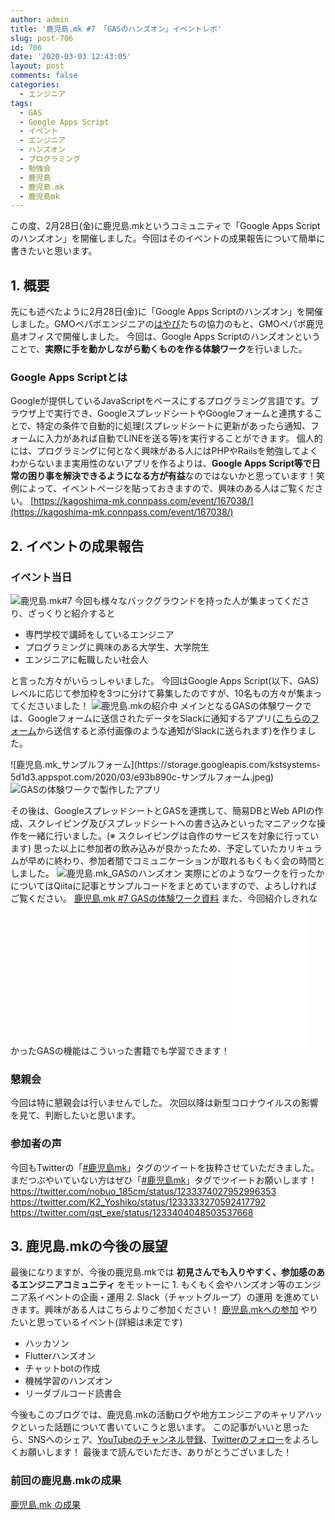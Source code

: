 ```yaml
---
author: admin
title: '鹿児島.mk #7 「GASのハンズオン」イベントレポ'
slug: post-706
id: 706
date: '2020-03-03 12:43:05'
layout: post
comments: false
categories:
  - エンジニア
tags:
  - GAS
  - Google Apps Script
  - イベント
  - エンジニア
  - ハンズオン
  - プログラミング
  - 勉強会
  - 鹿児島
  - 鹿児島.mk
  - 鹿児島mk
---
```


この度、2月28日(金)に<span class="pinkline">鹿児島.mk</span>というコミュニティで<span class="pinkline">「Google Apps Scriptのハンズオン」</span>を開催しました。今回はそのイベントの成果報告について簡単に書きたいと思います。

## 1\. 概要

先にも述べたように2月28日(金)に「Google Apps Scriptのハンズオン」を開催しました。GMOペパボエンジニアの[はやぴ](https://twitter.com/hayapi_ppb)たちの協力のもと、GMOペパボ鹿児島オフィスで開催しました。 今回は、<span class="pinkline">Google Apps Scriptのハンズオン</span>ということで、<span class="pinkline" style="font-weight: bold;">実際に手を動かしながら動くものを作る体験ワーク</span>を行いました。

### Google Apps Scriptとは

Googleが提供しているJavaScriptをベースにするプログラミング言語です。ブラウザ上で実行でき、GoogleスプレッドシートやGoogleフォームと連携することで、特定の条件で自動的に処理(スプレッドシートに更新があったら通知、フォームに入力があれば自動でLINEを送る等)を実行することができます。 個人的には、プログラミングに何となく興味がある人にはPHPやRailsを勉強してよくわからないまま実用性のないアプリを作るよりは、<span class="pinkline" style="font-weight: bold;">Google Apps Script等で日常の困り事を解決できるようになる方が有益</span>なのではないかと思っています！笑 例によって、イベントページを貼っておきますので、興味のある人はご覧ください。 [https://kagoshima-mk.connpass.com/event/167038/](https://kagoshima-mk.connpass.com/event/167038/)

## 2\. イベントの成果報告

### イベント当日

![鹿児島.mk#7](https://storage.googleapis.com/kstsystems-5d1d3.appspot.com/2020/03/33d841a1-img_20200228_182303-768x1024.jpg) 今回も様々なバックグラウンドを持った人が集まってくださり、ざっくりと紹介すると

<div class="background-filter">

*   専門学校で講師をしているエンジニア
*   プログラミングに興味のある大学生、大学院生
*   エンジニアに転職したい社会人

</div>

と言った方々がいらっしゃいました。 今回はGoogle Apps Script(以下、GAS)レベルに応じて参加枠を3つに分けて募集したのですが、10名もの方々が集まってくださいました！ ![鹿児島.mkの紹介中](https://storage.googleapis.com/kstsystems-5d1d3.appspot.com/2020/03/c8ef6e0c-ios-の画像-2-1024x768.jpg) メインとなるGASの体験ワークでは、Googleフォームに送信されたデータをSlackに通知するアプリ([こちらのフォーム](https://docs.google.com/forms/d/e/1FAIpQLSfsLiAnWa_NduCRw0TDykzRlX6oT14tnwFpAfYFZHGPfh54eQ/viewform)から送信すると添付画像のような通知がSlackに送られます)を作りました。

<div class="clearfix">

<div style="float: left">![鹿児島.mk_サンプルフォーム](https://storage.googleapis.com/kstsystems-5d1d3.appspot.com/2020/03/e93b890c-サンプルフォーム.jpeg)</div>

![GASの体験ワークで製作したアプリ](https://storage.googleapis.com/kstsystems-5d1d3.appspot.com/2020/03/b289ecdd-スクリーンショット-2020-03-03-12.13.33.jpg)</div>

その後は、GoogleスプレッドシートとGASを連携して、<span class="pinkline">簡易DBとWeb APIの作成</span>、<span class="pinkline">スクレイピング及びスプレッドシートへの書き込み</span>といったマニアックな操作を一緒に行いました。(※ スクレイピングは自作のサービスを対象に行っています) 思った以上に参加者の飲み込みが良かったため、予定していたカリキュラムが早めに終わり、参加者間でコミュニケーションが取れるもくもく会の時間としました。 ![鹿児島.mk_GASのハンズオン](https://storage.googleapis.com/kstsystems-5d1d3.appspot.com/2020/03/9583bad5-img_20200228_191939-1024x768.jpg) 実際にどのようなワークを行ったかについてはQiitaに記事とサンプルコードをまとめていますので、よろしければご覧ください。 [鹿児島.mk #7 GASの体験ワーク資料](https://qiita.com/qst_exe/private/23803316311b0ac477b1) また、今回紹介しきれなかったGASの機能はこういった書籍でも学習できます！ <iframe style="width: 120px; height: 240px;" src="//rcm-fe.amazon-adsystem.com/e/cm?lt1=_blank&amp;bc1=000000&amp;IS2=1&amp;bg1=FFFFFF&amp;fc1=000000&amp;lc1=0000FF&amp;t=ntask19-22&amp;language=ja_JP&amp;o=9&amp;p=8&amp;l=as4&amp;m=amazon&amp;f=ifr&amp;ref=as_ss_li_til&amp;asins=4798053767&amp;linkId=acac88a0d0e46a49747c0f551a46ca99" frameborder="0" marginwidth="0" marginheight="0" scrolling="no"></iframe> 

### 懇親会

今回は特に懇親会は行いませんでした。 次回以降は新型コロナウイルスの影響を見て、判断したいと思います。

### 参加者の声

今回もTwitterの「[#鹿児島mk](https://twitter.com/search?q=%23鹿児島mk)」タグのツイートを抜粋させていただきました。まだつぶやいていない方はぜひ「[#鹿児島mk](https://twitter.com/search?q=%23鹿児島mk)」タグでツイートお願いします！ https://twitter.com/nobuo_185cm/status/1233374027952996353 https://twitter.com/K2_Yoshiko/status/1233333270592417792 https://twitter.com/qst_exe/status/1233404048503537668

## 3\. 鹿児島.mkの今後の展望

最後になりますが、今後の鹿児島.mkでは <span class="pinkline" style="font-weight: bold;">初見さんでも入りやすく、参加感のあるエンジニアコミュニティ</span> をモットーに 1\. もくもく会やハンズオン等のエンジニア系イベントの企画・運用 2\. Slack（チャットグループ）の運用 を進めていきます。興味がある人はこちらよりご参加ください！ [鹿児島.mkへの参加](https://join.slack.com/t/kagoshima-mk/shared_invite/enQtNzMxNzc3NTQ4NDM5LTI4NGU3NjQzYjZjNjI3MDU3MWU2YmMxNGJjNzU0N2NkOTg3MGJhZGZjZDUwYTkzMGRmMGQ1ZDNiNTVlYmNmNTQ) やりたいと思っているイベント(詳細は未定です)

<div class="background-filter">

*   ハッカソン
*   Flutterハンズオン
*   チャットbotの作成
*   機械学習のハンズオン
*   リーダブルコード読書会

</div>

今後もこのブログでは、鹿児島.mkの活動ログや地方エンジニアのキャリアハックといった話題について書いていこうと思います。 この記事がいいと思ったら、SNSへのシェア、[YouTubeのチャンネル登録](https://www.youtube.com/channel/UCuYiSs3MVn3BWtHPsGQ8vIA?sub_confirmation=1)、[Twitterのフォロー](https://twitter.com/qst_exe)をよろしくお願いします！ 最後まで読んでいただき、ありがとうございました！

### 前回の鹿児島.mkの成果

[鹿児島.mk の成果](https://kusutan.com/tag/%e9%b9%bf%e5%85%90%e5%b3%b6-mk/)
